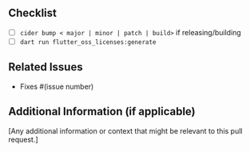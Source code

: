 ## Checklist

- [ ] `cider bump < major | minor | patch | build>` if releasing/building
- [ ] `dart run flutter_oss_licenses:generate`

## Related Issues
- Fixes #(issue number)

## Additional Information (if applicable)
[Any additional information or context that might be relevant to this pull request.]
